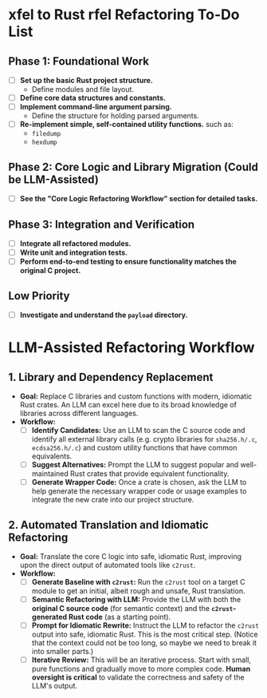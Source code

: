 # xfel to Rust rfel Refactoring To-Do List

## Phase 1: Foundational Work

- [ ] **Set up the basic Rust project structure.**
    - Define modules and file layout.
- [ ] **Define core data structures and constants.**
- [ ] **Implement command-line argument parsing.**
    - Define the structure for holding parsed arguments.
- [ ] **Re-implement simple, self-contained utility functions.**
    such as:
    - `filedump`
    - `hexdump`

## Phase 2: Core Logic and Library Migration (Could be LLM-Assisted)

- [ ] **See the "Core Logic Refactoring Workflow" section for detailed tasks.**

## Phase 3: Integration and Verification

- [ ] **Integrate all refactored modules.**
- [ ] **Write unit and integration tests.**
- [ ] **Perform end-to-end testing to ensure functionality matches the original C project.**

## Low Priority

- [ ] **Investigate and understand the `payload` directory.**


# LLM-Assisted Refactoring Workflow

## 1. Library and Dependency Replacement

* **Goal:** Replace C libraries and custom functions with modern, idiomatic Rust crates. An LLM can excel here due to its broad knowledge of libraries across different languages.
* **Workflow:**
    * [ ] **Identify Candidates:** Use an LLM to scan the C source code and identify all external library calls (e.g. crypto libraries for `sha256.h/.c`, `ecdsa256.h/.c`) and custom utility functions that have common equivalents.
    * [ ] **Suggest Alternatives:** Prompt the LLM to suggest popular and well-maintained Rust crates that provide equivalent functionality.
    * [ ] **Generate Wrapper Code:** Once a crate is chosen, ask the LLM to help generate the necessary wrapper code or usage examples to integrate the new crate into our project structure.

## 2. Automated Translation and Idiomatic Refactoring

* **Goal:** Translate the core C logic into safe, idiomatic Rust, improving upon the direct output of automated tools like `c2rust`.
* **Workflow:**
    * [ ] **Generate Baseline with `c2rust`:** Run the `c2rust` tool on a target C module to get an initial, albeit rough and unsafe, Rust translation.
    * [ ] **Semantic Refactoring with LLM:** Provide the LLM with both the **original C source code** (for semantic context) and the **`c2rust`-generated Rust code** (as a starting point).
    * [ ] **Prompt for Idiomatic Rewrite:** Instruct the LLM to refactor the `c2rust` output into safe, idiomatic Rust. This is the most critical step. (Notice that the context could not be too long, so maybe we need to break it into smaller parts.)
    * [ ] **Iterative Review:** This will be an iterative process. Start with small, pure functions and gradually move to more complex code. **Human oversight is critical** to validate the correctness and safety of the LLM's output.